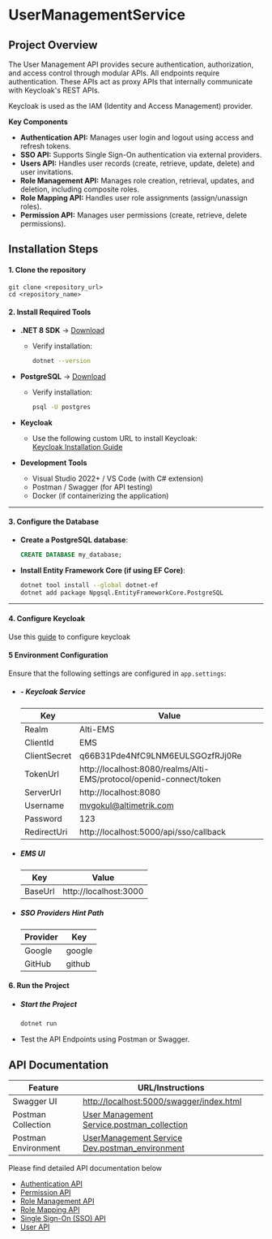 # UserManagementService

## Project Overview
The User Management API provides secure authentication, authorization, and access control through modular APIs. All endpoints require authentication. These APIs act as proxy APIs that internally communicate with Keycloak's REST APIs.

Keycloak is used as the IAM (Identity and Access Management) provider.

**Key Components**

- **Authentication API:** Manages user login and logout using access and refresh tokens.
- **SSO API:** Supports Single Sign-On authentication via external providers.
- **Users API:** Handles user records (create, retrieve, update, delete) and user invitations.
- **Role Management API:** Manages role creation, retrieval, updates, and deletion, including composite roles.
- **Role Mapping API:** Handles user role assignments (assign/unassign roles).
- **Permission API:** Manages user permissions (create, retrieve, delete permissions).

## Installation Steps  
#### **1. Clone the repository** 
  ```
  git clone <repository_url>
  cd <repository_name>
  ```

#### **2. Install Required Tools**  

- **.NET 8 SDK** → [Download](https://dotnet.microsoft.com/en-us/download)  
  - Verify installation:  
    ```sh
    dotnet --version
    ```
  
- **PostgreSQL** → [Download](https://www.postgresql.org/download/)  
  - Verify installation:  
    ```sh
    psql -U postgres
    ```

- **Keycloak**  
  - Use the following custom URL to install Keycloak:  
    [Keycloak Installation Guide](https://github.com/Alti-HW/IdentityAndAccessManagement/blob/master/README.md)

- **Development Tools**  
  - Visual Studio 2022+ / VS Code (with C# extension)  
  - Postman / Swagger (for API testing)  
  - Docker (if containerizing the application)  

---

#### **3. Configure the Database**  

- **Create a PostgreSQL database**:  
  ```sql
  CREATE DATABASE my_database;
  ```

- **Install Entity Framework Core (if using EF Core)**:  
  ```sh
  dotnet tool install --global dotnet-ef
  dotnet add package Npgsql.EntityFrameworkCore.PostgreSQL
  ```
---

#### **4. Configure Keycloak**  

Use this [guide](https://github.com/Alti-HW/IdentityAndAccessManagement/blob/master/KeycloakConfiguration.md) to configure keycloak


#### **5 Environment Configuration**

Ensure that the following settings are configured in `app.settings`:

- ##### - Keycloak Service

  | Key      |Value     |
  |-------------|-------------------------------------------------|
  | Realm       | Alti-EMS     |
  | ClientId    | EMS          |
  | ClientSecret | q66B31Pde4NfC9LNM6EULSGOzfRJj0Re   |
  | TokenUrl    | http://localhost:8080/realms/Alti-EMS/protocol/openid-connect/token   |
  | ServerUrl   | http://localhost:8080   |
  | Username    | mvgokul@altimetrik.com   |
  | Password    | 123          |
  | RedirectUri | http://localhost:5000/api/sso/callback  |

- ##### EMS UI

  | Key | Value      |
  |---------|---------------------------------------------------|
  | BaseUrl | http://localhost:3000  |

- ##### SSO Providers Hint Path

  | Provider | Key     |
  |----------|--------|
  | Google   | google |
  | GitHub   | github |

#### **6. Run the Project**

- ##### Start the Project

  ```sh
  dotnet run
  ```
- Test the API Endpoints using Postman or Swagger.

## API Documentation

  | Feature             | URL/Instructions                        |
  |---------------------|----------------------------------------|
  | Swagger UI         | [http://localhost:5000/swagger/index.html](http://localhost:5000/swagger/index.html) |
  | Postman Collection | [User Management Service.postman_collection](https://github.com/Alti-HW/UserManagementService/blob/master/Postman%20Collection/User%20Management%20Service.postman_collection)     |
  | Postman Environment | [UserManagement Service Dev.postman_environment](https://github.com/Alti-HW/UserManagementService/blob/master/Postman%20Collection/UserManagement%20Service%20Dev.postman_environment)  |

  Please find detailed API documentation below
  - [Authentication API](https://github.com/Alti-HW/UserManagementService/blob/master/Docs/AuthenticationAPI.md)
  - [Permission API](https://github.com/Alti-HW/UserManagementService/blob/master/Docs/PermissionAPI.md)
  - [Role Management API](https://github.com/Alti-HW/UserManagementService/blob/master/Docs/RoleManagementAPI.md)
  - [Role Mapping API](https://github.com/Alti-HW/UserManagementService/blob/master/Docs/RoleMappingAPI.md)
  - [Single Sign-On (SSO) API](https://github.com/Alti-HW/UserManagementService/blob/master/Docs/SingleSignOnAPI.md)
  - [User API](https://github.com/Alti-HW/UserManagementService/blob/master/Docs/UsersAPI.md)
  




